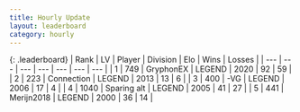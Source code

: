 ```yaml
---
title: Hourly Update
layout: leaderboard
category: hourly
---
```


{: .leaderboard}
| Rank | LV | Player | Division | Elo | Wins | Losses |
| --- | --- | --- | --- | --- | --- | --- |
| <span data-change="1">1</span> | 749 | <span title="ID: 315148">GryphonEX</span> | LEGEND | <span data-change="8">2020</span> | <span data-change="1">92</span> | <span data-change="0">59</span> |
| <span data-change="-1">2</span> | 223 | <span title="ID: 539711">Connection</span> | LEGEND | <span data-change="0">2013</span> | <span data-change="0">13</span> | <span data-change="0">6</span> |
| <span data-change="0">3</span> | 400 | <span title="ID: 92077">-VG</span> | LEGEND | <span data-change="0">2006</span> | <span data-change="0">17</span> | <span data-change="0">4</span> |
| <span data-change="0">4</span> | 1040 | <span title="ID: 203132">Sparing alt</span> | LEGEND | <span data-change="0">2005</span> | <span data-change="0">41</span> | <span data-change="0">27</span> |
| <span data-change="0">5</span> | 441 | <span title="ID: 489101">Merijn2018</span> | LEGEND | <span data-change="0">2000</span> | <span data-change="0">36</span> | <span data-change="0">14</span> |